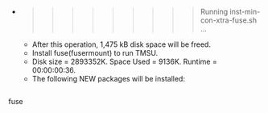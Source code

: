 * >>>>>>>>> Running inst-min-con-xtra-fuse.sh ...
  * After this operation, 1,475 kB disk space will be freed.
  * Install fuse(fusermount) to run TMSU.
  * Disk size = 2893352K. Space Used = 9136K. Runtime = 00:00:00:36.
  * The following NEW packages will be installed:
  ```bash
fuse
  ```
